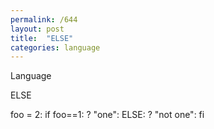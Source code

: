 ```yaml
---
permalink: /644
layout: post
title:  "ELSE"
categories: language
---
```

Language

ELSE

foo = 2: if foo==1: ? "one": ELSE: ? "not one": fi

